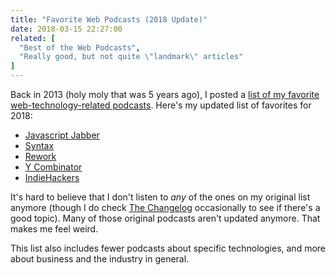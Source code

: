 ```yaml
---
title: "Favorite Web Podcasts (2018 Update)"
date: 2018-03-15 22:27:00
related: [
  "Best of the Web Podcasts",
  "Really good, but not quite \"landmark\" articles"
]
---
```


Back in 2013 (holy moly that was 5 years ago), I posted a [list of my favorite web-technology-related podcasts]({{site.url}}/2013/09/26/best-of-the-web-podcasts/). Here's my updated list of favorites for 2018:

* [Javascript Jabber](https://devchat.tv/js-jabber)
* [Syntax](https://syntax.fm/)
* [Rework](https://rework.fm/)
* [Y Combinator](https://itunes.apple.com/us/podcast/y-combinator/id1236907421?mt=2)
* [IndieHackers](https://www.indiehackers.com/podcast)

It's hard to believe that I don't listen to _any_ of the ones on my original list anymore (though I do check [The Changelog](https://changelog.com/podcast) occasionally to see if there's a good topic). Many of those original podcasts aren't updated anymore. That makes me feel weird.

This list also includes fewer podcasts about specific technologies, and more about business and the industry in general.
